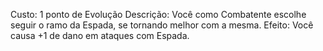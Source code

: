 Custo: 1 ponto de Evolução
Descrição: Você como Combatente escolhe seguir o ramo da Espada, se tornando melhor com a mesma.
Efeito: Você causa +1 de dano em ataques com Espada.